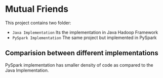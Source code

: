 # Mutual Friends
This project contains two folder:  
* ```Java Implementation``` Its the implementation in Java Hadoop Framework
* ```PySpark Implementation``` The same project but implemented in PySpark

## Comparision between different implementations
PySpark implementation has smaller density of code as compared to the Java Implementation. 
